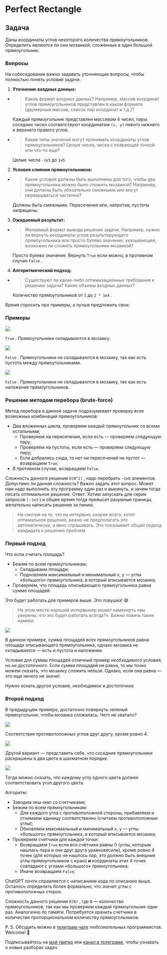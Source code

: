 #  Perfect Rectangle

## Задача

Даны координаты углов некоторого количества прямоугольников. Определить являются ли они мозаикой, сложенные в один большой прямоугольник.

### Вопросы

На собеседовании важно задавать уточняющие вопросы, чтобы полностью понять условия задачи.

1. **Уточнение входных данных:**

  + > Каков формат входных данных? Например, массив координат углов прямоугольников представлен в каком формате (двумерный массив, список пар координат и т.д.)?
    
    Каждый прямоугольник представлен массивом 4 чисел, пары соседних чисел соответствуют координатам `(x, y)` левого нижнего и верхнего правого углов.

  + > Какие типы значений могут принимать координаты углов прямоугольников? Целые числа, числа с плавающей точкой или что-то еще?
    
    Целые числа `-1e5` до `1e5`

2. **Условия слияния прямоугольников:**

  + > Какие условия должны быть выполнены для того, чтобы два прямоугольника можно было сложить мозаикой? Например, они должны быть обязательно смежными или могут перекрываться частично?
    
    Должны быть смежными. Пересечения или, напротив, пустоты запрещены.

3. **Ожидаемый результат:**

  + > Желаемый формат вывода решения задачи. Например, нужно ли вернуть координаты углов результирующего прямоугольника или просто булево значение, указывающее, возможно ли сложить прямоугольники мозаикой?
    
    Просто булево значение. Вернуть `True` если можно, в противном случае `False` .

4. **Алгоритмический подход:**

  + > Существуют ли какие-либо оптимизационные требования к решению задачи? Какие объемы входных данных?
    
    Количество прямоугольников от `1` до `2 * 1e4` .

Время спросить про примеры, а лучше предложить свои.

### Примеры

![](/images/perectrec1-plane.jpg)

`True` . Прямоугольники складываются в мозаику.

![](/images/perfectrec2-plane.jpeg)

`False` . Прямоугольники не складываются в мозаику, так как есть пустота между прямоугольниками.

![](/images/perfecrrec4-plane.jpg)

`False` . Прямоугольники не складываются в мозаику, так как есть наложение прямоугольников.

### Решение методом перебора (brute-force)

Метод перебора в данной задаче подразумевает проверку всех возможных комбинаций прямоугольников:

* Два вложенных цикла, проверяем каждый прямоугольник со всеми остальными; 
  + Проверяем на пересечения, если есть — проверяем следующую пару; 
  + Проверяем на пустоты, если есть — проверяем следующую пару; 
  + Если добрались сюда, то нет ни пересечений ни пустот — возвращаем `True`; 
* В противном случае, возвращаем `False`.

Сложность данного решения `O(N^2)` , надо перебрать `~1e8` элементов. Допустимо ли данная сложность? Важно задать этот вопрос. Может нам надо выполнить эту программу один раз и выкинуть, и зачем тогда писать оптимальное решение. Ответ: Хотим запускать для серии запросов ( `~1e3` ) и общее время тогда превысит разумные границы, желательно написать решение за линию.

> Не смотря на то, что на интервью, скорее всего, хотят оптимальное решение, важно не предполагать это автоматически, а явно спрашивать. Это показывает общий подход кандидата к решению проблем.

### Первый подход

Что если считать площадь?

* Бежим по всем прямоугольникам; 
  + Складываем площади; 
  + Подновляем максимальный и минимальный x, y — углы «большого» прямоугольника, в который вписывается мозаика; 
* Проверяем, что площадь описывающего прямоугольника равна сумме площадей.

Это будет работать для примеров выше. Это ловушка! 😅

> На этом месте хороший интервьюер может намекнуть «вы уверены, что это будет работать всегда?». Важно ловить такие намеки.

![](/images/perfect-square1.jpg)

В данном примере, сумма площадей всех прямоугольников равна площади описывающего прямоугольника, однако мозаика не складывается — есть и пустота и наложение.

Условие для суммы площадей отличный пример _необходимого_ условия, но _не достаточного_. Если сумма площадей не равна, то мы точно можем сказать, что мозаику сложить нельзя. Однако, если она равна — это еще ничего не значит.

Нужно искать другое условие, _необходимое_ и _достаточное_.

### Второй подход

В предыдущем примере, достаточно повернуть зеленый прямоугольник, чтобы мозаика сложилась. Чего не хватало?

![](/images/perfect-square2.jpg)

Соответствия противоположных углов друг другу, кроме ровно 4.

![](/images/perfect-square3.jpg)

Другой вариант — представить себе, что соседние прямоугольники раскрашены в два цвета в шахматном порядке.

![](/images/perfect-square-chess.jpeg)

Тогда можно сказать, что каждому углу одного цвета должен соответствовать угол другого цвета.

Алгоритм:

* Заводим хеш-мап со счетчиками; 
* Бежим по всем прямоугольникам:
  + Для каждого угла с противоположной стороны, прибавляем и отнимаем единицу соответственно (считаем противоположные углы); 
  + Обновляем максимальный и минимальный x, y — углы «большого» прямоугольника, в который вписывается мозаика; 
* Проверяем счетчики для каждой точки:
  + Возвращаем `True` если все счётчики равны 0 (углы, которым нашлась пара и они друг друга уравновесили), кроме ровно 4 точек (для которых не нашлось пар, это должно быть внешние углы прямоугольников с краю) **и** координаты этих 4 точек совпадают с углами «большого» прямоугольника; 
  + Иначе возвращаем `False`; 

ChatGPT почти справляется с написанием кода по описанию выше. Осталось определить более формально, что значит углы с противоположных сторон.

Сложность данного решения `O(N)` , где `N` — количество прямоугольников, так как мы проверяем каждый прямоугольник один раз. Аналогично по памяти. Потребуется хранить счетчики в количестве пропорциональном количеству прямоугольников.

P. S. Обсудить можно в [телеграм-чате](https://t.me/ctci_chat_ru) любознательных программистов. Welcome! 🤗

Подписывайтесь на [мой твитер](https://twitter.com/vitkarpov) или [канал в телеграме](https://t.me/coding_interviews), чтобы узнавать о новых разборах задач.
